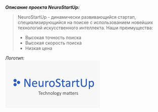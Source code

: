 ***Описание проекта NeuroStartUp:*** <br>
>NeuroStartUp - динамически развивающийся стартап, 
специализирующийся на поиске с использованием новейших технологий 
искусственного интеллекта. Наши преимущества:<br>
>- Высокая точность поиска <br>
>- Высокая скорость поиска <br>
>- Низкая цена <br>

*Логотип:*<br>
![markdown logo](https://github.com/amirkenesbay/NeuroStartUp/blob/master/NeuroStart.jpg)

	
	